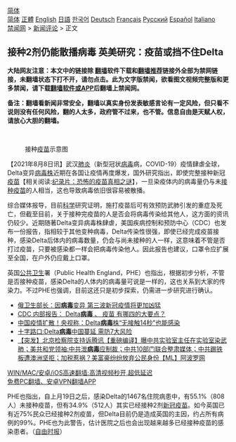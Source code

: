  <!-- 面包屑导航 --> <div class="breadcrumb"><!-- GTranslate: https://gtranslate.io/ -->  <div class="switcher notranslate">  <div class="selected">  <a href="#" onclick="return false;"> 简体</a>  </div>  <div class="option">  <a href="https://www.bannedbook.org" onclick="doGTranslate('zh-CN|zh-CN');jQuery('div.switcher div.selected a').html(jQuery(this).html());return false;" title="简体中文" class="nturl selected"> 简体</a>  <a href="https://www.bannedbook.org/zh-tw/" onclick="doGTranslate('zh-CN|zh-TW');jQuery('div.switcher div.selected a').html(jQuery(this).html());return false;" title="繁體中文" class="nturl"> 正體</a>  <a href="https://www.bannedbook.org/en/" onclick="doGTranslate('zh-CN|en');jQuery('div.switcher div.selected a').html(jQuery(this).html());return false;" title="English" class="nturl"> English</a>  <a href="https://www.bannedbook.org/ja/" onclick="doGTranslate('zh-CN|ja');jQuery('div.switcher div.selected a').html(jQuery(this).html());return false;" title="日本語" class="nturl"> 日語</a>  <a href="https://www.bannedbook.org/ko/" onclick="doGTranslate('zh-CN|ko');jQuery('div.switcher div.selected a').html(jQuery(this).html());return false;" title="한국어" class="nturl"> 한국어</a>  <a href="https://www.bannedbook.org/de/" onclick="doGTranslate('zh-CN|de');jQuery('div.switcher div.selected a').html(jQuery(this).html());return false;" title="Deutsch" class="nturl"> Deutsch</a>  <a href="https://www.bannedbook.org/fr/" onclick="doGTranslate('zh-CN|fr');jQuery('div.switcher div.selected a').html(jQuery(this).html());return false;" title="Français" class="nturl"> Français</a>  <a href="https://www.bannedbook.org/ru/" onclick="doGTranslate('zh-CN|ru');jQuery('div.switcher div.selected a').html(jQuery(this).html());return false;" title="Русский" class="nturl"> Русский</a>  <a href="https://www.bannedbook.org/es/" onclick="doGTranslate('zh-CN|es');jQuery('div.switcher div.selected a').html(jQuery(this).html());return false;" title="Español" class="nturl"> Español</a>  <a href="https://www.bannedbook.org/it/" onclick="doGTranslate('zh-CN|it');jQuery('div.switcher div.selected a').html(jQuery(this).html());return false;" title="Italiano" class="nturl"> Italiano</a>  </div>  </div>      <div class='breadcrumb-sub'><!-- Breadcrumb NavXT 6.3.0 --> <a href="https://www.bannedbook.org/" class="home">禁闻网</a> &gt; <a href="https://www.bannedbook.org/bnews/comments/" class="category">新闻评论</a> &gt; 正文</div></div><h2>接种2剂仍能散播病毒 英美研究：疫苗或挡不住Delta</h2> <p class="notice"><b>大陆网友注意：本文中的链接除 <a href="https://github.com/bannedbook/fanqiang" >翻墙</a>软件下载和<a href="https://github.com/killgcd/justmysocks/blob/master/README.md">翻墙推荐</a>链接外全部为禁网链接，未翻墙状态下打不开，请勿点击。此为文字版禁闻，欲看图文视频完整版和更多禁闻，请下载<a href="https://github.com/bannedbook/fanqiang">翻墙软件或APP</a>后翻墙上禁闻网。</p><p>备注：翻墙看新闻非常安全，翻墙以真实身份发表敏感言论有一定风险，但只看不说则没有任何风险，翻的人太多，政府管不过来，也不管。信息自由是天赋人权，请放心大胆的翻墙。</b></p>  <div class="entry"> <br /> <figure><a href="https://i1.wp.com/upload-images-bucket-v64rleca837do.s3.eu-west-1.amazonaws.com/wp-content/uploads/2021/04/16202558/Screen-Shot-2021-04-16-at-16.25.41.png?fit=756%2C494&#038;ssl=1" data-caption="接种疫苗示意图"></a><figcaption class="wp-caption-text">接种<a href="https://www.bannedbook.org/bnews/tag/%e7%96%ab%e8%8b%97/" class="st_tag internal_tag" rel="tag" title="标签 疫苗 下的日志">疫苗</a>示意图</figcaption></figure> <p>【2021年8月8日讯】武汉<a href="https://www.bannedbook.org/bnews/tag/%e8%82%ba%e7%82%8e/" class="st_tag internal_tag" rel="tag" title="标签 肺炎 下的日志">肺炎</a>（新型冠状<a href="https://www.bannedbook.org/bnews/tag/%e7%97%85%e6%af%92/" class="st_tag internal_tag" rel="tag" title="标签 病毒 下的日志">病毒</a>病，COVID-19）疫情肆虐全球，Delta变异<a href="https://www.bannedbook.org/bnews/tag/%E7%97%85%E6%AF%92%E6%A0%AA/" class="st_tag internal_tag" rel="tag" title="标签 病毒株 下的日志">病毒株</a>近期在各国让疫情再度爆发，国外研究指出，即使完整接种新冠<span class='wp_keywordlink'><a href="https://www.bannedbook.org/bnews/tculture/20160630/551027.html" title="疫苗" target="_blank">疫苗</a></span>【相关阅读:<a href='https://www.bannedbook.org/bnews/topimagenews/20180408/925060.html' target='_blank'>纪录片：恐怖的疫苗真相之谜</a>】，一旦染疫体内的病毒量仍与未<a href="https://www.bannedbook.org/bnews/tag/%E6%8E%A5%E7%A7%8D%E7%96%AB%E8%8B%97/" class="st_tag internal_tag" rel="tag" title="标签 接种疫苗 下的日志">接种疫苗</a>的人相当，这也导致病毒依旧很容易被散播。</p> <p>综合媒体报导，目前<span class='wp_keywordlink'><a href="https://www.bannedbook.org/forum11/topic309.html" title="禁片：“科学”的棍子" target="_blank">科学</a></span>研究证明，施打疫苗后可有效预防武肺引发的重症及死亡，但截至目前，关于接种完疫苗的人是否会将病毒传染给其他人，这方面的资讯仍较少。近期随著Delta变异病毒株肆虐，美国疾病控制和预防中心（CDC）也发布一份报告，指相较于其他变种病毒，Delta传染性很强，即使已经完成疫苗接种，感染Delta后体内的病毒数量，仍会与尚未接种的人一样，这意味着不管是否打过疫苗，只要被感染都一样会把病毒传染他人。因此报告也建议，口罩令应扩展至全国，在户外仍应戴上口罩。</p>  <p>英国<a href="https://www.bannedbook.org/bnews/tag/%E5%85%AC%E5%85%B1%E5%8D%AB%E7%94%9F/" class="st_tag internal_tag" rel="tag" title="标签 公共卫生 下的日志">公共卫生</a>署（Public Health England，PHE）也指出，根据初步分析，不管是否接种疫苗，感染Delta的人体内的病毒量可说是一样的，这也关系到大家的传染力。不过PHE也强调，目前这还只是初步探索，仍需进一步研究进行确认。</p> <ul class='op-related-articles' title='相关阅读'> <li><a href='https://www.bannedbook.org/bnews/baitai/20210808/1602443.html' target='_blank'>俄卫生部长：因<b>病毒</b>变异 第三波新冠疫情将更加凶猛</a></li> <li><a href='https://www.bannedbook.org/bnews/bannedvideo/20210808/1602408.html' target='_blank'>CDC 内部报告： Delta<b>病毒</b> 、 疫苗 有哪四的大要点？</a></li> <li><a href='https://www.bannedbook.org/bnews/worldnews/20210808/1602381.html' target='_blank'>中国疫情扩散！央视称：Delta<b>病毒</b>株“无接触14秒”也能感染</a></li> <li><a href='https://www.bannedbook.org/bnews/comments/20210808/1602301.html' target='_blank'>十字路口:Delta<b>病毒</b>中国蔓延 需防7大风险</a></li> <li><a href='https://www.bannedbook.org/bnews/bannedvideo/20210808/1602265.html' target='_blank'>【突发】北京检察院支持诉腾讯【重磅编译】曝中共实验室主任在实验室染武肺；美共和党领袖:中共泄<b>病毒</b>应制裁；中共10部门联合整肃媒体；中共踢铁板遭澳洲坚拒；加税惹祸？美富豪纷纷放弃公民身份【ML】阿波罗网</a></li> </ul> <p class="texttj"> <a href="https://github.com/bannedbook/fanqiang/wiki/V2ray%E6%9C%BA%E5%9C%BA" target="_blank">WIN/MAC/安卓/iOS高速翻墙:高清视频秒开,超低延迟</a><br/> <a href="https://github.com/bannedbook/fanqiang/wiki/%E7%A6%81%E9%97%BB%E7%BD%91%E5%AE%89%E5%8D%93%E7%BF%BB%E5%A2%99%E6%96%B0%E9%97%BBAPP" target="_blank">免费PC翻墙、安卓VPN翻墙APP</a></p> <p>PHE也指出，自上月19日之后，感染Delta的1467名住院病患中，有55.1%（808人）未接种疫苗，但有34.9%（512人）其实已经接种2剂<a href="https://www.bannedbook.org/bnews/tag/%e6%96%b0%e5%86%a0%e7%96%ab%e8%8b%97/" class="st_tag internal_tag" rel="tag" title="标签 新冠疫苗 下的日志">新冠疫苗</a>。如今英国已有近75%民众已经接种2剂疫苗，但Delta目前仍是造成英国的主因，约占所有病例的99%。PHE也为此警告，估计医院之后也会出现越来越多已经接种疫苗的感染患者。（<a href="https://news.ltn.com.tw/news/world/breakingnews/3631308">自由时报</a>）</p><a name='sharetosocial'></a>  <div style="margin-bottom:5px;padding-bottom:5px;clear:both"> <div id="archive-pix-1" class="banner-ads"> <!-- AuctionX Display platform tag START --> <div id="26318x728x90x621x_ADSLOT2" clicktrack="%%CLICK_URL_ESC%%"></div> <!-- AuctionX Display platform tag END --> </div> <div id="archive-pix-2" class="banner-ads"> <!-- AuctionX Display platform tag START --> <div id="26315x300x250x621x_ADSLOT2" clicktrack="%%CLICK_URL_ESC%%"></div> <!-- AuctionX Display platform tag END --> </div> </div>  <div id="archive-pix-1" class="banner-ads"> <!-- AuctionX Display platform tag START --> <div id="26318x728x90x621x_ADSLOT3" clicktrack="%%CLICK_URL_ESC%%"></div> <!-- AuctionX Display platform tag END --> </div> </div><!--END ENTRY--> 